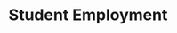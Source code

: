 ---
title: Student Employment
layout: dashboard
permalink: /student-employment.html
dashboard:
  container_id: studentEmployment
  data_sources:
    triannual: /kpidata/student-employment.csv
  default_frequency: triannual
  show_frequency_toggle: false
  default_tab: chart
  show_table: true
  charts:
    - type: line
      title: Student Workers
      datasets:
        - row_index: 0
    - type: line
      title: Student Hours
      datasets:
        - row_index: 1
    - type: line
      title: Student Wages
      datasets:
        - row_index: 2
---
